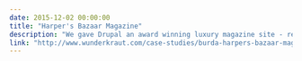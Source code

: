 ```yaml
---
date: 2015-12-02 00:00:00
title: "Harper's Bazaar Magazine"
description: "We gave Drupal an award winning luxury magazine site - responsive with unique advertising."
link: "http://www.wunderkraut.com/case-studies/burda-harpers-bazaar-magazine"
---
```

